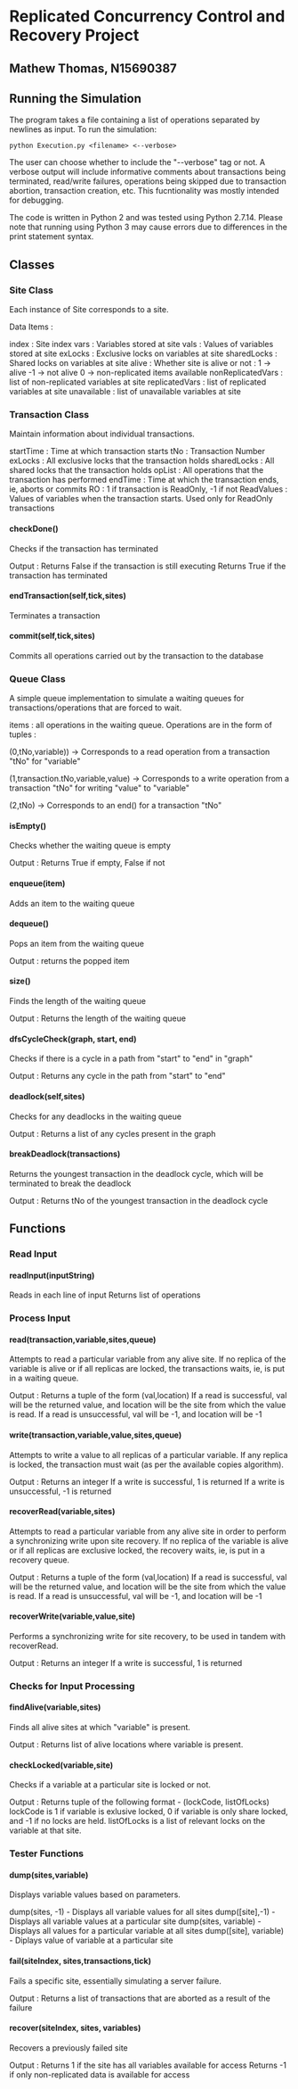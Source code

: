 # Replicated Concurrency Control and Recovery Project
## Mathew Thomas, N15690387
## Running the Simulation
The program takes a file containing a list of operations separated by newlines as input.
To run the simulation:
```
python Execution.py <filename> <--verbose>
```
The user can choose whether to include the "--verbose" tag or not. A verbose output will include informative comments about transactions being terminated, read/write failures, operations being skipped due to transaction abortion, transaction creation, etc. This fucntionality was mostly intended for debugging.

The code is written in Python 2 and was tested using Python 2.7.14. Please note that running using Python 3 may cause errors due to differences in the print statement syntax.
## Classes
### Site Class
Each instance of Site corresponds to a site.

Data Items :

index : Site index
vars : Variables stored at site
vals : Values of variables stored at site
exLocks : Exclusive locks on variables at site
sharedLocks : Shared locks on variables at site
alive : Whether site is alive or not :
        1 -> alive
        -1 -> not alive
        0 -> non-replicated items available
nonReplicatedVars : list of non-replicated variables at site
replicatedVars : list of replicated variables at site
unavailable : list of unavailable variables at site  
### Transaction Class

Maintain information about individual transactions.

startTime : Time at which transaction starts
tNo : Transaction Number
exLocks : All exclusive locks that the transaction holds
sharedLocks : All shared locks that the transaction holds
opList : All operations that the transaction has performed
endTime : Time at which the transaction ends, ie, aborts or commits
RO : 1 if transaction is ReadOnly, -1 if not
ReadValues : Values of variables when the transaction starts. Used only for
ReadOnly transactions

#### checkDone()

Checks if the transaction has terminated

Output : Returns False if the transaction is still executing
Returns True if the transaction has terminated

#### endTransaction(self,tick,sites)

Terminates a transaction

#### commit(self,tick,sites)

Commits all operations carried out by the transaction to the database

### Queue Class

A simple queue implementation to simulate a waiting queues for
transactions/operations that are forced to wait.

items : all operations in the waiting queue. Operations are in the form
of tuples :

(0,tNo,variable)) -> Corresponds to a read operation from a transaction "tNo"
for "variable"

(1,transaction.tNo,variable,value) -> Corresponds to a write operation from
a transaction "tNo" for writing "value" to "variable"

(2,tNo) -> Corresponds to an end() for a transaction "tNo"
#### isEmpty()
Checks whether the waiting queue is empty

Output : Returns True if empty, False if not
#### enqueue(item)
Adds an item to the waiting queue
#### dequeue()
Pops an item from the waiting queue

Output : returns the popped item
#### size()
Finds the length of the waiting queue

Output : Returns the length of the waiting queue
#### dfsCycleCheck(graph, start, end)
Checks if there is a cycle in a path from "start" to "end" in "graph"

Output : Returns any cycle in the path from "start" to "end"
#### deadlock(self,sites)
Checks for any deadlocks in the waiting queue

Output : Returns a list of any cycles present in the graph
#### breakDeadlock(transactions)
Returns the youngest transaction in the deadlock cycle, which will be terminated
to break the deadlock

Output : Returns tNo of the youngest transaction in the deadlock cycle

## Functions

### Read Input
#### readInput(inputString)
Reads in each line of input Returns list of operations


### Process Input
#### read(transaction,variable,sites,queue)
Attempts to read a particular variable from any alive site. If no replica
of the variable is alive or if all replicas are locked, the transactions
waits, ie, is put in a waiting queue.

Output : Returns a tuple of the form (val,location)
If a read is successful, val will be the returned value, and location will
be the site from which the value is read.
If a read is unsuccessful, val will be -1, and location will be -1
#### write(transaction,variable,value,sites,queue)
Attempts to write a value to all replicas of a particular variable.
If any replica is locked, the transaction must wait (as per the available
copies algorithm).

Output : Returns an integer
If a write is successful, 1 is returned
If a write is unsuccessful, -1 is returned
#### recoverRead(variable,sites)
Attempts to read a particular variable from any alive site in order to
perform a synchronizing write upon site recovery.
If no replica of the variable is alive or if all replicas are exclusive locked, the  recovery waits, ie, is put in a recovery queue.

Output : Returns a tuple of the form (val,location)
If a read is successful, val will be the returned value, and location will
be the site from which the value is read.
If a read is unsuccessful, val will be -1, and location will be -1
#### recoverWrite(variable,value,site)
Performs a synchronizing write for site recovery, to be used in tandem
with recoverRead.

Output : Returns an integer
If a write is successful, 1 is returned

### Checks for Input Processing
#### findAlive(variable,sites)
Finds all alive sites at which "variable" is present.

Output : Returns list of alive locations where variable is present.
#### checkLocked(variable,site)
Checks if a variable at a particular site is locked or not.

Output : Returns tuple of the following format - (lockCode, listOfLocks)
lockCode is 1 if variable is exlusive locked, 0 if variable is only share locked,
and -1 if no locks are held.
listOfLocks is a list of relevant locks on the variable at that site.

### Tester Functions
#### dump(sites,variable)
Displays variable values based on parameters.

dump(sites, -1) - Displays all variable values for all sites
dump([site],-1) - Displays all variable values at a particular site
dump(sites, variable)  - Displays all values for a particular variable at
all sites
dump([site], variable) - Diplays value of variable at a particular site
#### fail(siteIndex, sites,transactions,tick)
Fails a specific site, essentially simulating a server failure.

Output : Returns a list of transactions that are aborted as a result of
the failure
#### recover(siteIndex, sites, variables)
Recovers a previously failed site

Output : Returns 1 if the site has all variables available for access
Returns -1 if only non-replicated data is available for access
